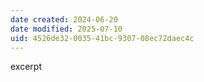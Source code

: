 ```yaml
---
date created: 2024-06-20
date modified: 2025-07-10
uid: 4526de32-0035-41bc-9307-08ec72daec4c
---
```


excerpt

<!-- more -->
